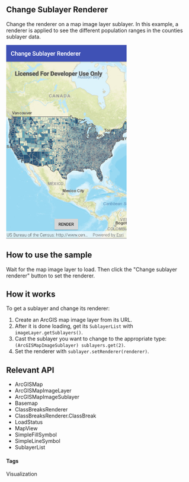 ## Change Sublayer Renderer
Change the renderer on a map image layer sublayer. In this example, a renderer is applied 
to see the different population ranges in the counties sublayer data.

![Change Sublayer Renderer App](change-sublayer-renderer.png)

## How to use the sample
Wait for the map image layer to load. Then click the "Change sublayer renderer" button to set the renderer.

## How it works
To get a sublayer and change its renderer:

1. Create an ArcGIS map image layer from its URL.
1. After it is done loading, get its `SublayerList` with `imageLayer.getSublayers()`.
1. Cast the sublayer you want to change to the appropriate type: `(ArcGISMapImageSublayer) sublayers.get(2)`.
1. Set the renderer with `sublayer.setRenderer(renderer)`.

## Relevant API
* ArcGISMap 
* ArcGISMapImageLayer 
* ArcGISMapImageSublayer 
* Basemap 
* ClassBreaksRenderer 
* ClassBreaksRenderer.ClassBreak 
* LoadStatus 
* MapView 
* SimpleFillSymbol 
* SimpleLineSymbol 
* SublayerList 

#### Tags
Visualization 
